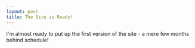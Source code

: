 ```yaml
---
layout: post
title: The Site is Ready!
---
```


I'm almost ready to put up the first version of the site - a mere few months
behind schedule!
